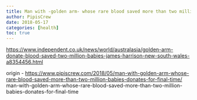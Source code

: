 ```yaml
---
title: Man with -golden arm- whose rare blood saved more than two million babies donates for final time
author: PipisCrew
date: 2018-05-17
categories: [health]
toc: true
---
```


https://www.independent.co.uk/news/world/australasia/golden-arm-donate-blood-saved-two-million-babies-james-harrison-new-south-wales-a8354456.html

origin - https://www.pipiscrew.com/2018/05/man-with-golden-arm-whose-rare-blood-saved-more-than-two-million-babies-donates-for-final-time/ man-with-golden-arm-whose-rare-blood-saved-more-than-two-million-babies-donates-for-final-time
